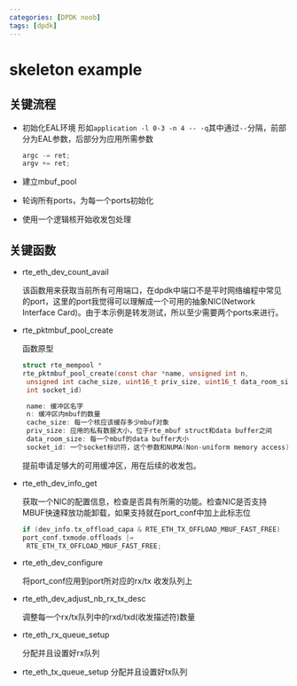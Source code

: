 ```yaml
---
categories: [DPDK noob]
tags: [dpdk]
---
```


# skeleton example

## 关键流程

- 初始化EAL环境
  形如`application -l 0-3 -n 4 -- -q`其中通过`--`分隔，前部分为EAL参数，后部分为应用所需参数

  ```c
  argc -= ret;
  argv += ret;
  ```

- 建立mbuf_pool
- 轮询所有ports，为每一个ports初始化
- 使用一个逻辑核开始收发包处理

## 关键函数

- rte_eth_dev_count_avail

  该函数用来获取当前所有可用端口，在dpdk中端口不是平时网络编程中常见的port，这里的port我觉得可以理解成一个可用的抽象NIC(Network Interface Card)。由于本示例是转发测试，所以至少需要两个ports来进行。

- rte_pktmbuf_pool_create

  函数原型

  ```c
  struct rte_mempool *
  rte_pktmbuf_pool_create(const char *name, unsigned int n,
   unsigned int cache_size, uint16_t priv_size, uint16_t data_room_size,
   int socket_id)

   name: 缓冲区名字
   n: 缓冲区内mbuf的数量
   cache_size: 每一个核应该缓存多少mbuf对象
   priv_size: 应用的私有数据大小，位于rte_mbuf struct和data buffer之间
   data_room_size: 每一个mbuf的data buffer大小
   socket_id: 一个socket标识符，这个参数和NUMA(Non-uniform memory access)有关，通常通过rte_socket_id函数来获取
  ```

  提前申请足够大的可用缓冲区，用在后续的收发包。

- rte_eth_dev_info_get
  
  获取一个NIC的配置信息，检查是否具有所需的功能。检查NIC是否支持MBUF快速释放功能卸载，如果支持就在port_conf中加上此标志位

  ```c
  if (dev_info.tx_offload_capa & RTE_ETH_TX_OFFLOAD_MBUF_FAST_FREE)
  port_conf.txmode.offloads |=
   RTE_ETH_TX_OFFLOAD_MBUF_FAST_FREE;
  ```

- rte_eth_dev_configure
  
  将port_conf应用到port所对应的rx/tx 收发队列上

- rte_eth_dev_adjust_nb_rx_tx_desc
  
  调整每一个rx/tx队列中的rxd/txd(收发描述符)数量

- rte_eth_rx_queue_setup
  
  分配并且设置好rx队列

- rte_eth_tx_queue_setup
  分配并且设置好tx队列
